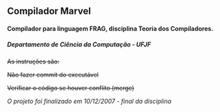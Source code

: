 ## Compilador Marvel ##
#### Compilador para linguagem FRAG, disciplina Teoria dos Compiladores. ####
##### Departamento de Ciência da Computação - UFJF #####


~~As instruções são:~~


~~Não fazer commit do executável~~


~~Verificar o código se houver conflito (merge)~~


_O projeto foi finalizado em 10/12/2007 - final da disciplina_